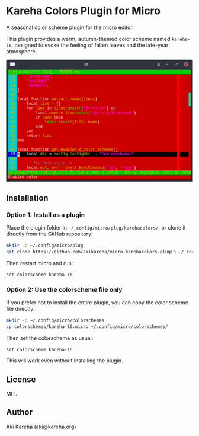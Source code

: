 # Kareha Colors Plugin for Micro

A seasonal color scheme plugin for the
[micro](https://micro-editor.github.io/) editor.

This plugin provides a warm, autumn-themed color scheme named `kareha-16`,
designed to evoke the feeling of fallen leaves and the late-year atmosphere.

![kareha-16 Lua](screenshots/kareha-16-lua.png)

## Installation

### Option 1: Install as a plugin

Place the plugin folder in `~/.config/micro/plug/karehacolors/`, or clone it
directly from the GitHub repository:

```sh
mkdir -p ~/.config/micro/plug
git clone https://github.com/akikareha/micro-karehacolors-plugin ~/.config/micro/plug/karehacolors
```

Then restart micro and run:

```
set colorscheme kareha-16
```

### Option 2: Use the colorscheme file only

If you prefer not to install the entire plugin, you can copy the color scheme
file directly:

```sh
mkdir -p ~/.config/micro/colorschemes
cp colorschemes/kareha-16.micro ~/.config/micro/colorschemes/
```

Then set the colorscheme as usual:

```
set colorscheme kareha-16
```

This will work even without installing the plugin.

## License

MIT.

## Author

Aki Kareha (aki@kareha.org)
